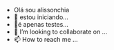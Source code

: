 - Olá sou alissonchia
- 👀 estou iniciando...
- 🌱é apenas testes...
- 💞️ I’m looking to collaborate on ...
- 📫 How to reach me ...

<!---
alissonchia/alissonchia is a ✨ special ✨ repository because its `README.md` (this file) appears on your GitHub profile.
You can click the Preview link to take a look at your changes.
--->
